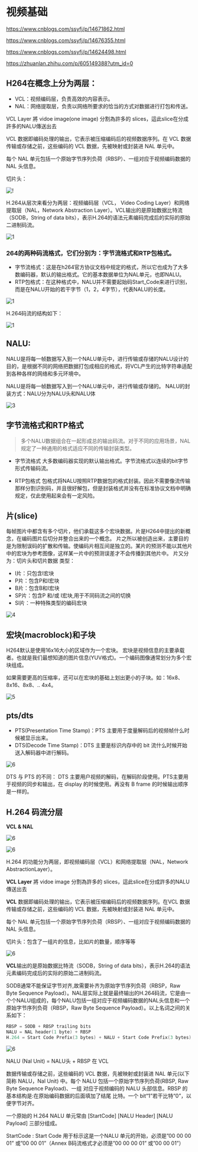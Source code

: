 # 视频基础 

https://www.cnblogs.com/ssyfj/p/14671862.html

https://www.cnblogs.com/ssyfj/p/14676355.html

https://www.cnblogs.com/ssyfj/p/14624498.html

https://zhuanlan.zhihu.com/p/605149388?utm_id=0

## H264在概念上分为两层：

- VCL：视频编码层，负责高效的内容表示。
- NAL：网络提取层，负责以网络所要求的恰当的方式对数据进行打包和传送。

VCL Layer 將 vidoe image(one image) 分割為許多的 slices，這此slice在分成許多的NALU傳送出去

VCL 数据即编码处理的输出，它表示被压缩编码后的视频数据序列。在 VCL 数据传输或存储之前，这些编码的 VCL 数据，先被映射或封装进 NAL 单元中。

每个 NAL 单元包括一个原始字节序列负荷（RBSP）、一组对应于视频编码数据的 NAL 头信息。

切片头：

![!](./images/010.png)

H.264从层次来看分为两层：视频编码层（VCL， Video Coding Layer）和网络提取层（NAL，Network Abstraction Layer）。VCL输出的是原始数据比特流（SODB，String of data bits），表示H.264的语法元素编码完成后的实际的原始二进制码流。

![1](./images/007.png)

### 264的两种码流格式，它们分别为：字节流格式和RTP包格式。

- 字节流格式：这是在h264官方协议文档中规定的格式，所以它也成为了大多数编码器，默认的输出格式。它的基本数据单位为NAL单元，也即NALU。
- RTP包格式：在这种格式中，NALU并不需要起始码Start_Code来进行识别，而是在NALU开始的若干字节（1，2，4字节），代表NALU的长度。




![1](./images/008.png)


H.264码流的结构如下：

![1](./images/009.png)

## NALU: 

NALU是将每一帧数据写入到一个NALU单元中，进行传输或存储的NALU设计的目的，是根据不同的网络把数据打包成相应的格式，将VCL产生的比特字符串适配到各种各样的网络和多元环境中。

NALU是将每一帧数据写入到一个NALU单元中，进行传输或存储的。
NALU的封装方式：NALU分为NALU头和NALU体

![3](./images/003.png)

## 字节流格式和RTP格式

> 多个NALU数据组合在一起形成总的输出码流。对于不同的应用场景，NAL规定了一种通用的格式适应不同的传输封装类型。

- 字节流格式
大多数编码器实现的默认输出格式。字节流格式以连续的bit字节形式传输码流。

- RTP包格式
包格式将NALU按照RTP数据包的格式封装。因此不需要像流传输那样分割识别码，并且很好解包，但是封装格式并没有在标准协议文档中明确规定，仅此使用起来会有一定风险。

## 片(slice)

每帧图片中都含有多个切片，他们承载这多个宏块数据。片是H264中提出的新概念，在编码图片后切分并整合出来的一个概念。
片之所以被创造出来，主要目的是为限制误码的扩散和传输。使编码片相互间是独立的。某片的预测不能以其他片中的宏块为参考图像，这样某一片中的预测误差才不会传播到其他片中。
片又分为：切片头和切片数据
类型：

- I片：只包含I宏块
- P片：包含P和I宏块
- B片：包含B和I宏块
- SP片：包含P 和/或 I宏块,用于不同码流之间的切换
- SI片：一种特殊类型的编码宏块

![4](./images/004.png)

## 宏块(macroblock)和子块

H264默认是使用16x16大小的区域作为一个宏块。
宏块是视频信息的主要承载者。也就是我们最想知道的图片信息(YUV格式)。一个编码图像通常划分为多个宏块组成。

如果需要更高的压缩率，还可以在宏块的基础上划出更小的子块。如：16x8、8x16、8x8、.. 4x4。

![5](./images/005.png)

## pts/dts

- PTS(Presentation Time Stamp)：PTS 主要用于度量解码后的视频帧什么时候被显示出来。
- DTS(Decode Time Stamp)：DTS 主要是标识内存中的 bit 流什么时候开始送入解码器中进行解码。

![6](./images/006.png)

DTS 与 PTS 的不同：
DTS 主要用户视频的解码，在解码阶段使用。PTS主要用于视频的同步和输出，在 display 的时候使用。再没有 B frame 的时候输出顺序是一样的。


## H.264 码流分层

**VCL & NAL**

![6](./images/007.png)

![6](./images/008.png)

H.264 的功能分为两层，即视频编码层（VCL）和网络提取层（NAL，Network AbstractionLayer）。

**VCL Layer** 將 vidoe image 分割為許多的 slices，這此slice在分成許多的NALU傳送出去

**VCL** 数据即编码处理的输出，它表示被压缩编码后的视频数据序列。在VCL 数据传输或存储之前，这些编码的 VCL 数据，先被映射或封装进 NAL 单元中。

每个 NAL 单元包括一个原始字节序列负荷（RBSP）、一组对应于视频编码数据的 NAL 头信息。

切片头：包含了一组片的信息，比如片的数量，顺序等等

![6](./images/010.png)

**VCL**输出的是原始数据比特流（SODB，String of data bits），表示H.264的语法元素编码完成后的实际的原始二进制码流。

SODB通常不能保证字节对齐,故需要补齐为原始字节序列负荷（RBSP，Raw Byte Sequence Payload）。NAL层实际上就是最终输出的H.264码流，它是由一个个NALU组成的，每个NALU包括一组对应于视频编码数据的NAL头信息和一个原始字节序列负荷（RBSP，Raw Byte Sequence Payload）。以上名词之间的关系如下：


```c
RBSP = SODB + RBSP trailing bits
NALU = NAL header(1 byte) + RBSP
H.264 = Start Code Prefix(3 bytes) + NALU + Start Code Prefix(3 bytes) + NALU +…
```

![6](./images/009.png)


NALU (Nal Unit) = NALU头 + RBSP 在 VCL

数据传输或存储之前，这些编码的 VCL 数据，先被映射或封装进 NAL 单元(以下简称 NALU，Nal Unit) 中。每个 NALU 包括一个原始字节序列负荷(RBSP, Raw Byte Sequence Payload)、一组 对应于视频编码的 NALU 头部信息。RBSP 的基本结构是:在原始编码数据的后面填加了结尾 比特。一个 bit“1”若干比特“0”，以便字节对齐。

一个原始的 H.264 NALU 单元常由 [StartCode] [NALU Header] [NALU Payload] 三部分组成。

StartCode : Start Code 用于标示这是一个NALU 单元的开始，必须是”00 00 00 01” 或”00 00 01”（Annex B码流格式才必须是”00 00 00 01” 或”00 00 01”）
